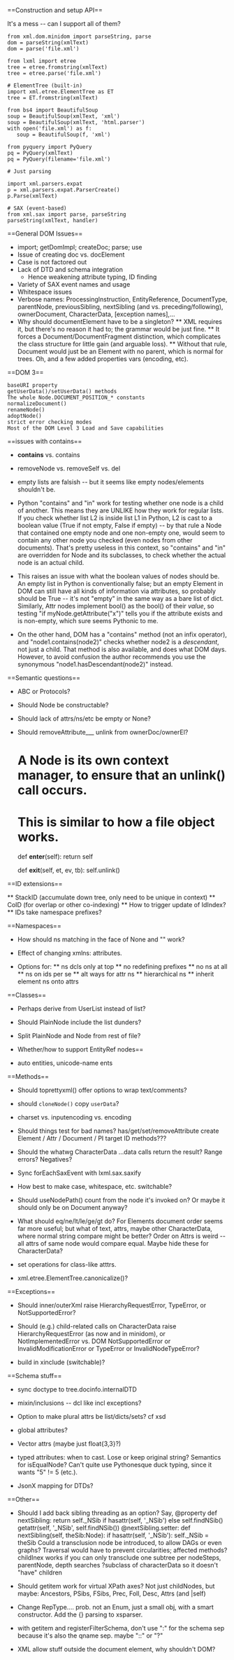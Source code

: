 ==Construction and setup API==

It's a mess -- can I support all of them?

    from xml.dom.minidom import parseString, parse
    dom = parseString(xmlText)
    dom = parse('file.xml')

    from lxml import etree
    tree = etree.fromstring(xmlText)
    tree = etree.parse('file.xml')

    # ElementTree (built-in)
    import xml.etree.ElementTree as ET
    tree = ET.fromstring(xmlText)

    from bs4 import BeautifulSoup
    soup = BeautifulSoup(xmlText, 'xml')
    soup = BeautifulSoup(xmlText, 'html.parser')
    with open('file.xml') as f:
       soup = BeautifulSoup(f, 'xml')

    from pyquery import PyQuery
    pq = PyQuery(xmlText)
    pq = PyQuery(filename='file.xml')

    # Just parsing

    import xml.parsers.expat
    p = xml.parsers.expat.ParserCreate()
    p.Parse(xmlText)

    # SAX (event-based)
    from xml.sax import parse, parseString
    parseString(xmlText, handler)


==General DOM Issues==

* import; getDomImpl; createDoc; parse; use
* Issue of creating doc vs. docElement
* Case is not factored out
* Lack of DTD and schema integration
    * Hence weakening attribute typing, ID finding
* Variety of SAX event names and usage
* Whitespace issues
* Verbose names: ProcessingInstruction, EntityReference, DocumentType,
parentNode, previousSibling, nextSibling (and vs. preceding/following),
ownerDocument, CharacterData, [exception names],...
* Why should documentElement have to be a singleton?
    ** XML requires it, but there's no reason it had to; the grammar would be
just fine.
    ** It forces a Document/DocumentFragment distinction, which complicates
the class structure for little gain (and arguable loss).
    ** Without that rule, Document would just be an Element with no parent,
which is normal for trees. Oh, and a few added properties vars (encoding, etc).


==DOM 3==

    baseURI property
    getUserData()/setUserData() methods
    The whole Node.DOCUMENT_POSITION_* constants
    normalizeDocument()
    renameNode()
    adoptNode()
    strict error checking modes
    Most of the DOM Level 3 Load and Save capabilities

==issues with contains==

* __contains__ vs. contains

* removeNode vs. removeSelf vs. del

* empty lists are falsish -- but it seems like empty nodes/elements shouldn't be.

* Python "contains" and "in" work for testing whether one node is a
child of another. This means they are UNLIKE how they work for regular lists.
If you check whether list L2 is inside list L1 in Python, L2 is cast to a
boolean value (True if not empty, False if empty) -- by that rule a Node that
contained one empty node and one non-empty one, would seem to contain any other
node you checked (even nodes from other documents). That's pretty useless in
this context, so "contains" and "in" are overridden for Node and its
subclasses, to check whether the actual node is an actual child.

* This raises an issue with what the boolean values of nodes should be.
An empty list in Python is conventionally false; but an empty Element in DOM
can still have all kinds of information via attributes, so probably should be
True -- it's not "empty" in the same way as a bare list of dict.
Similarly, Attr nodes implement bool() as the bool() of their *value*, so
testing "if myNode.getAttribute("x")" tells you if the attribute exists and
is non-empty, which sure seems Pythonic to me.

* On the other hand, DOM has a "contains" method (not an infix operator),
and "node1.contains(node2)" checks whether node2 is a *descendant*, not
just a child. That method is also available, and does what DOM days. However,
to avoid confusion the author recommends you use the synonymous
"node1.hasDescendant(node2)" instead.


==Semantic questions==

* ABC or Protocols?
* Should Node be constructable?
* Should lack of attrs/ns/etc be empty or None?
* Should removeAttribute___ unlink from ownerDoc/ownerEl?

    # A Node is its own context manager, to ensure that an unlink() call occurs.
    # This is similar to how a file object works.
    def __enter__(self):
        return self

    def __exit__(self, et, ev, tb):
        self.unlink()


==ID extensions==

** StackID (accumulate down tree, only need to be unique in context)
** CoID (for overlap or other co-indexing)
** How to trigger update of IdIndex?
** IDs take namespace prefixes?


==Namespaces==

* How should ns matching in the face of None and "" work?
* Effect of changing xmlns: attributes.

* Options for:
** ns dcls only at top
** no redefining prefixes
** no ns at all
** ns on ids per se
** alt ways for attr ns
** hierarchical ns
** inherit element ns onto attrs


==Classes==

* Perhaps derive from UserList instead of list?

* Should PlainNode include the list dunders?

* Split PlainNode and Node from rest of file?

* Whether/how to support EntityRef nodes==

* auto entities, unicode-name ents


==Methods==

* Should toprettyxml() offer options to wrap text/comments?

* should `cloneNode()` copy `userData`?

* charset vs. inputencoding vs. encoding

* Should things test for bad names?
    has/get/set/removeAttribute
    create Element / Attr / Document / PI target
    ID methods???

* Should the whatwg CharacterData ...data calls return the result?
Range errors? Negatives?

* Sync forEachSaxEvent with lxml.sax.saxify

* How best to make case, whitespace, etc. switchable?

* Should useNodePath() count from the node it's invoked on? Or maybe it should
only be on Document anyway?

* What should eq/ne/lt/le/ge/gt do?
For Elements document order seems far
more useful; but what of text, attrs, maybe other CharacterData, where
normal string compare might be better? Order on Attrs is weird -- all attrs
of same node would compare equal. Maybe hide these for CharacterData?

* set operations for class-like atttrs.

* xml.etree.ElementTree.canonicalize()?


==Exceptions==

* Should inner/outerXml
raise HierarchyRequestError, TypeError, or NotSupportedError?

* Should (e.g.) child-related calls on CharacterData raise
HierarchyRequestError (as now and in minidom),
or NotImplementedError vs. DOM NotSupportedError
or InvalidModificationError or TypeError or InvalidNodeTypeError?

* build in xinclude (switchable)?


==Schema stuff==

* sync doctype to tree.docinfo.internalDTD

* mixin/inclusions -- dcl like incl exceptions?

* Option to make plural attrs be list/dicts/sets? cf xsd

* global attributes?

* Vector attrs (maybe just float{3,3}?)

* typed attributes: when to cast. Lose or keep original string?
Semantics for isEqualNode? Can't quite use Pythonesque duck typing, since
it wants "5" != 5 (etc.).

* JsonX mapping for DTDs?


==Other==

* Should I add back sibling threading as an option? Say,
    @property
    def nextSibling:
        return self._NSib if hasattr(self, '_NSib') else self.findNSib()
        getattr(self, '_NSib', self.findNSib())
    @nextSibling.setter:
    def nextSibling(self, theSib:Node):
        if hasattr(self, '_NSib'): self._NSib = theSib
    Could a transclusion node be introduced, to allow DAGs or even graphs?
        Traversal would have to prevent circularities; affected methods?
        childInex works if you can only transclude one subtree per
        nodeSteps, parentNode, depth
        searches
        ?subclass of characterData so it doesn't "have" children

* Should getitem work for virtual XPath axes? Not just childNodes, but
maybe: Ancestors, PSibs, FSibs, Prec, Foll, Desc, Attrs (and |self)

* Change RepType.... prob. not an Enum, just a small obj, with a
smart constructor. Add the {} parsing to xsparser.

* with getitem and registerFilterSchema, don't use ":" for the schema sep
because it's also the qname sep. maybe "::" or "?"

* XML allow stuff outside the document element, why shouldn't DOM?
